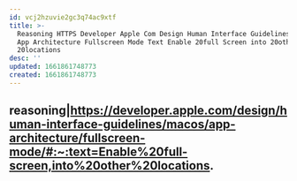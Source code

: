 ```yaml
---
id: vcj2hzuvie2gc3q74ac9xtf
title: >-
  Reasoning HTTPS Developer Apple Com Design Human Interface Guidelines macOS
  App Architecture Fullscreen Mode Text Enable 20full Screen into 20other
  20locations
desc: ''
updated: 1661861748773
created: 1661861748773
---
```

## reasoning|<https://developer.apple.com/design/human-interface-guidelines/macos/app-architecture/fullscreen-mode/#:~:text=Enable%20full-screen,into%20other%20locations>.

